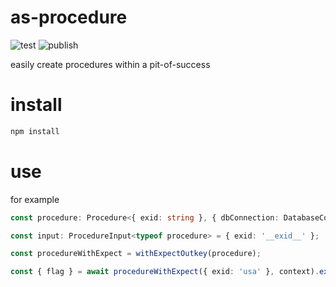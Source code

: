 # as-procedure

![test](https://github.com/ehmpathy/as-procedure/workflows/test/badge.svg)
![publish](https://github.com/ehmpathy/as-procedure/workflows/publish/badge.svg)

easily create procedures within a pit-of-success

# install

```sh
npm install
```

# use

for example

```ts
const procedure: Procedure<{ exid: string }, { dbConnection: DatabaseConnection }, { flag: Flag } | null> = (input, context) => {...}

const input: ProcedureInput<typeof procedure> = { exid: '__exid__' };

const procedureWithExpect = withExpectOutkey(procedure);

const { flag } = await procedureWithExpect({ exid: 'usa' }, context).expect('flag', 'isPresent');
```
